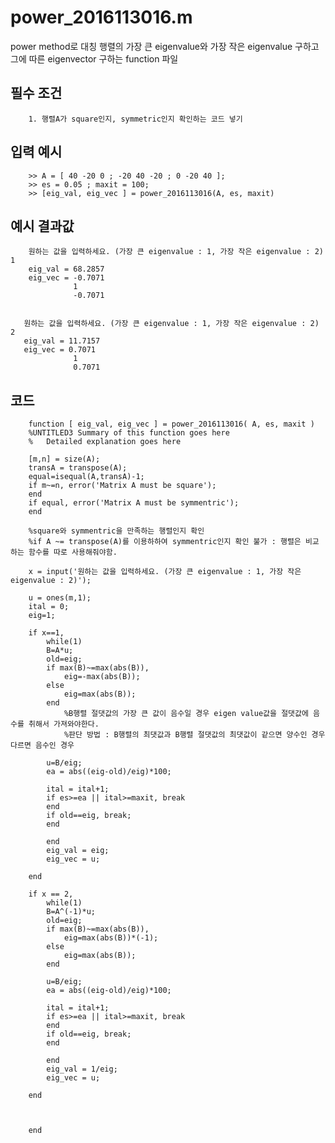 

# power_2016113016.m

power method로 대칭 행렬의 가장 큰 eigenvalue와 가장 작은 eigenvalue 구하고 그에 따른 eigenvector 구하는 function 파일

## 필수 조건

        1. 행렬A가 square인지, symmetric인지 확인하는 코드 넣기

## 입력 예시

        >> A = [ 40 -20 0 ; -20 40 -20 ; 0 -20 40 ];
        >> es = 0.05 ; maxit = 100;
        >> [eig_val, eig_vec ] = power_2016113016(A, es, maxit)
        
 
## 예시 결과값
        
        원하는 값을 입력하세요. (가장 큰 eigenvalue : 1, 가장 작은 eigenvalue : 2) 1
        eig_val = 68.2857
        eig_vec = -0.7071
                  1 
                  -0.7071
                  
       
       원하는 값을 입력하세요. (가장 큰 eigenvalue : 1, 가장 작은 eigenvalue : 2) 2
       eig_val = 11.7157 
       eig_vec = 0.7071    
                  1
                  0.7071
        

## 코드


        function [ eig_val, eig_vec ] = power_2016113016( A, es, maxit )
        %UNTITLED3 Summary of this function goes here
        %   Detailed explanation goes here

        [m,n] = size(A);
        transA = transpose(A);
        equal=isequal(A,transA)-1;
        if m~=n, error('Matrix A must be square');
        end
        if equal, error('Matrix A must be symmentric');
        end

        %square와 symmentric을 만족하는 행렬인지 확인
        %if A ~= transpose(A)를 이용하하여 symmentric인지 확인 불가 : 행렬은 비교하는 함수를 따로 사용해줘야함.

        x = input('원하는 값을 입력하세요. (가장 큰 eigenvalue : 1, 가장 작은 eigenvalue : 2)');

        u = ones(m,1);
        ital = 0;
        eig=1;

        if x==1,
            while(1)
            B=A*u;
            old=eig;
            if max(B)~=max(abs(B)),
                eig=-max(abs(B));
            else
                eig=max(abs(B));
            end
                %B행렬 절댓값의 가장 큰 값이 음수일 경우 eigen value값을 절댓값에 음수를 취해서 가져와야한다.
                %판단 방법 : B행렬의 최댓값과 B행렬 절댓값의 최댓값이 같으면 양수인 경우 다르면 음수인 경우

            u=B/eig;
            ea = abs((eig-old)/eig)*100;

            ital = ital+1;
            if es>=ea || ital>=maxit, break 
            end
            if old==eig, break;
            end

            end
            eig_val = eig;
            eig_vec = u;

        end

        if x == 2,
            while(1)
            B=A^(-1)*u;
            old=eig;
            if max(B)~=max(abs(B)),
                eig=max(abs(B))*(-1);
            else
                eig=max(abs(B));
            end

            u=B/eig;
            ea = abs((eig-old)/eig)*100;

            ital = ital+1;
            if es>=ea || ital>=maxit, break 
            end
            if old==eig, break;
            end

            end
            eig_val = 1/eig;
            eig_vec = u;

        end



        end


